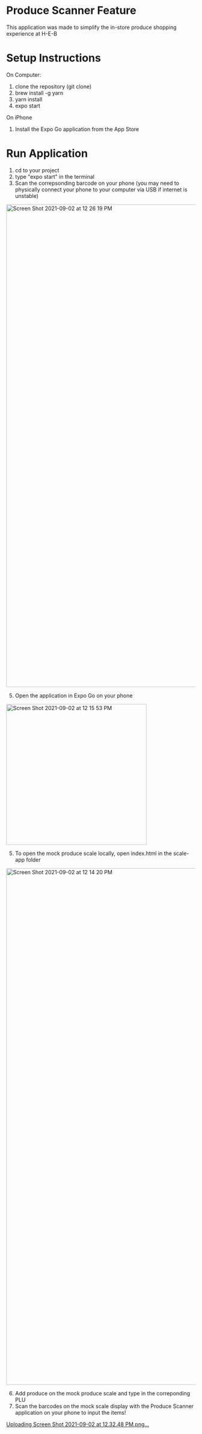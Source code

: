 # Produce Scanner Feature 
This application was made to simplify the in-store produce shopping experience at H-E-B

# Setup Instructions
On Computer: 
1. clone the repository (git clone)
2. brew install -g yarn
3. yarn install
4. expo start

On iPhone
1. Install the Expo Go application from the App Store

# Run Application
1. cd to your project
2. type "expo start" in the terminal
3. Scan the correpsonding barcode on your phone (you may need to physically connect your phone to your computer via USB if internet is unstable)

<img width="1279" alt="Screen Shot 2021-09-02 at 12 26 19 PM" src="https://user-images.githubusercontent.com/50845216/131889470-4a22f799-0005-4dba-9302-962b7e8f2cf5.png">

5. Open the application in Expo Go on your phone

<img width="373" alt="Screen Shot 2021-09-02 at 12 15 53 PM" src="https://user-images.githubusercontent.com/50845216/131888223-6287970f-9769-4c0c-8349-6ae45e5acc6e.png">

5. To open the mock produce scale locally, open index.html in the scale-app folder

<img width="1369" alt="Screen Shot 2021-09-02 at 12 14 20 PM" src="https://user-images.githubusercontent.com/50845216/131888025-c53f8698-2ef7-477e-8bcb-8eab56dbca72.png">

6. Add produce on the mock produce scale and type in the correponding PLU
7. Scan the barcodes on the mock scale display with the Produce Scanner application on your phone to input the items!

[Uploading Screen Shot 2021-09-02 at 12.32.48 PM.png…]()

